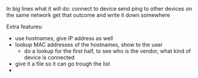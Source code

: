 In big lines what it will do:
connect to device
send ping to other devices on the same network
get that outcome and write it down somewhere



Extra features:
- use hostnames, give IP address as well
- lookup MAC addresses of the hostnames, show to the user
    - do a lookup for the first half, to see who is the vendor, what kind of device is connected
- give it a file so it can go trough the list
- 